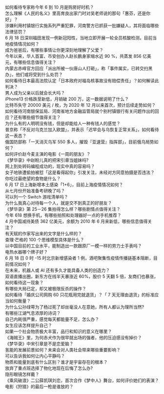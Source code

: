 如何看待专家称今年 6 到 10 月是购房好时机？  
怎么理解《人民的名义》里高育良出家门时对吴老师说的那句「惠芬，还是你好」？  
涉嫌利用村镇银行实施系列严重犯罪，河南警方已抓获一批嫌疑人，其将面临哪些法律惩罚？  
6 月 18 日深圳福田发现一例新冠阳性，当地立即开展一轮全员核酸检测，目前当地疫情情况如何？  
成为爸爸后，有哪些事情让你更深刻地理解了父爱？  
今年以来，华人首富、币安创办人赵长鹏身家缩水近 90 %，共蒸发 856 亿美元，有哪些信息值得关注？  
内蒙古赤峰官方回应「派出所被一伙唐山人打砸」，称「事件属实，已转交扫黑办」，他们或将受到什么处罚？  
如何看待日本最高法院认定「日本政府对福岛核事故没有赔偿责任」？如何解读此判决？  
男人成为父亲以后就会长大吗？  
iPhone13 价格跌至新低，月销破 200  万，这一数据说明了什么？  
比特币失守 20000 美元 / 枚，为 2020 年 12 月以来首次，预计后续走势如何？  
如何看待河南银保监局、河南省地方金融监管局就个别村镇银行有关问题作出的回应？还有哪些细节值得关注？  
为什么有的人明明没有钱，但是却能给人一种有钱人的感觉？  
普京称「不反对乌克兰加入欧盟」，并表示「迟早会与乌恢复正常关系」，如何看待这一表态？  
俄国防部称「一天消灭乌军 550 多人，摧毁『亚速营』指挥部」，目前俄乌局势如何？  
如何评价赵今麦主演的电影《一周的朋友》？  
《梦华录》中赵盼儿真的把宋引章当姐妹吗?  
网上到处转码编程成功的，现实中真的容易吗？  
女子地铁遭偷拍被怼「这是看得起你」引发关注，未经对方同意拍摄是否违法？  
你吃过最绝望的食物是什么？  
6 月 17 日上海新增本土感染「1+6」，目前上海疫情情况如何？  
从七月份开始准备考研晚了吗？  
可以列一个 Switch 游戏清单吗？  
为什么我真心对待每一个人，就是交不到真正的好朋友？  
《梦华录》第 25－26 集拍得怎么样？哪些剧情点值得关注？  
今年 618 想换手机，有哪些拍照和处理器好一点的手机推荐？  
4 月中国减持美债 362 亿美元，余额为 2010 年 6 月来新低，哪些信息值得关注？  
有天赋的作家写出来的文字是什么样的？  
查理·芒格的 100 个思维模型具体是什么？  
以中国目前的工业水平，能制造出一款跟原厂一模一样的劳力士手表吗？  
电热水器哪个牌子好？  
6 月 18 日 0 时 -15 时北京新增感染者 1 例，酒吧聚集性疫情传播链基本阻断，目前情况如何？  
在未来，机器人或 AI 还有多久才能具备人类的创造力？  
双语直播出圈，新东方在线半天暴涨近 60%，股价 5 天翻 5 倍，友商们也暴涨，如何看待这一现象？  
有哪些大局已定，却又被极限反杀的操作？  
如何看待「婚庆公司网购 60 只花瓶用完就退货」？「 7 天无理由退货」的标准应当如何衡量？  
为什么公孙绿萼为了杨过死了却丝毫没人在意她，所有人都认为理所当然?  
有哪些江湖气息浓厚的诗词？  
自己内耗很严重，感觉每天都能量不足，怎么办？  
女生应该怎样提升自己？  
如果一个社会物质极大丰富，品行和知识的意义在哪里？  
《海贼王》里，为何赤犬作为很早就出场的强者，他的压迫感没有掉价？  
《梦华录》中宋引章是不是恋爱脑？  
氢能的发展前景如何？未来会对人类社会带来哪些重要影响？  
可以告诉我如何让内心平静吗？  
物质和能量到底有什么区别？谁才是宇宙存在的根本？  
放弃了重点班选择了物化地现在后悔了怎么办?  
隐形眼镜怎样戴？  
《乘风破浪》二公薛凯琪刘恋，首次合作《梦中人》舞台，如何评价她们的表演？  
电影《狩猎》的最后一枪是谁放的？  
